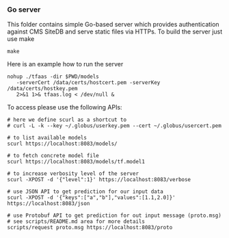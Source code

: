 ### Go server

This folder contains simple Go-based server which provides authentication
against CMS SiteDB and serve static files via HTTPs. To build the server
just use make
```
make
```
Here is an example how to run the server
```
nohup ./tfaas -dir $PWD/models 
   -serverCert /data/certs/hostcert.pem -serverKey /data/certs/hostkey.pem
   2>&1 1>& tfaas.log < /dev/null &

```
To access please use the following APIs:
```
# here we define scurl as a shortcut to
# curl -L -k --key ~/.globus/userkey.pem --cert ~/.globus/usercert.pem

# to list available models
scurl https://localhost:8083/models/

# to fetch concrete model file
scurl https://localhost:8083/models/tf.model1

# to increase verbosity level of the server
scurl -XPOST -d '{"level":1}' https://localhost:8083/verbose

# use JSON API to get prediction for our input data
scurl -XPOST -d '{"keys":["a","b"],"values":[1.1,2.0]}' https://localhost:8083/json

# use Protobuf API to get prediction for out input message (proto.msg)
# see scripts/README.md area for more details
scripts/request proto.msg https://localhost:8083/proto
```
